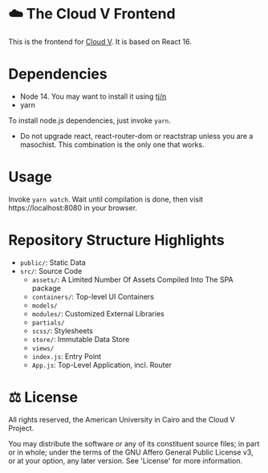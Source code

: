 # ☁️ The Cloud V Frontend
This is the frontend for [Cloud V](https://github.com/Cloud-V/Cloud-V). It is based on React 16.

# Dependencies
* Node 14. You may want to install it using [tj/n](https://github.com/tj/n)
* yarn

To install node.js dependencies, just invoke `yarn`.
* Do not upgrade react, react-router-dom or reactstrap unless you are a masochist. This combination is the only one that works.

# Usage
Invoke `yarn watch`. Wait until compilation is done, then visit https://localhost:8080 in your browser.

# Repository Structure Highlights
* `public/`: Static Data
* `src/`: Source Code
    * `assets/`: A Limited Number Of Assets Compiled Into The SPA package
    * `containers/`: Top-level UI Containers
    * `models/`
    * `modules/`: Customized External Libraries
    * `partials/`
    * `scss/`: Stylesheets
    * `store/`: Immutable Data Store
    * `views/`
    * `index.js`: Entry Point
    * `App.js`: Top-Level Application, incl. Router

# ⚖️ License
All rights reserved, the American University in Cairo and the Cloud V Project.

You may distribute the software or any of its constituent source files; in part or in whole; under the terms of the GNU Affero General Public License v3, or at your option, any later version. See 'License' for more information.